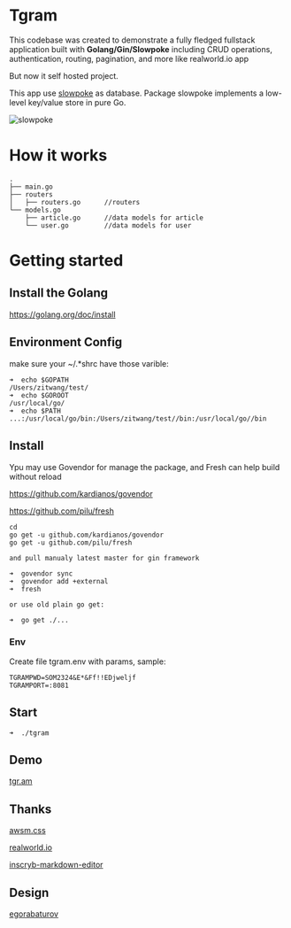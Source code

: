 # Tgram

This codebase was created to demonstrate a fully fledged fullstack application built with **Golang/Gin/Slowpoke** including CRUD operations, authentication, routing, pagination, and more like realworld.io app

But now it self hosted project.

This app use [slowpoke](https://github.com/recoilme/slowpoke) as database. Package slowpoke implements a low-level key/value store in pure Go.

![slowpoke](http://tggram.com/media/recoilme/photos/file_488344.jpg)


# How it works
```
.
├── main.go
├── routers
│   ├── routers.go      //routers
└── models.go
    ├── article.go      //data models for article
    └── user.go         //data models for user

```

# Getting started

## Install the Golang
https://golang.org/doc/install
## Environment Config
make sure your ~/.*shrc have those varible:
```
➜  echo $GOPATH
/Users/zitwang/test/
➜  echo $GOROOT
/usr/local/go/
➜  echo $PATH
...:/usr/local/go/bin:/Users/zitwang/test//bin:/usr/local/go//bin
```
## Install 
Ypu may use Govendor for manage the package, and Fresh can help build without reload

https://github.com/kardianos/govendor

https://github.com/pilu/fresh
```
cd 
go get -u github.com/kardianos/govendor
go get -u github.com/pilu/fresh

and pull manualy latest master for gin framework

➜  govendor sync
➜  govendor add +external
➜  fresh

or use old plain go get:

➜  go get ./...

```

### Env

Create file tgram.env with params, sample:
```
TGRAMPWD=SOM2324&E*&Ff!!EDjweljf
TGRAMPORT=:8081
```


## Start
```
➜  ./tgram
```

## Demo

[tgr.am](http://tgr.am)

## Thanks

[awsm.css](https://github.com/igoradamenko/awsm.css)


[realworld.io](https://realworld.io)


[inscryb-markdown-editor](https://github.com/Inscryb/inscryb-markdown-editor)


## Design

[egorabaturov](https://egorabaturov.com)